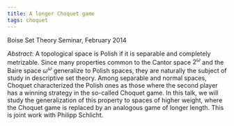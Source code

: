 ```yaml
---
title: A longer Choquet game
tags: choquet
---
```


Boise Set Theory Seminar, February 2014<!--more-->

*Abstract*: A topological space is Polish if it is separable and completely metrizable. Since many properties common to the Cantor space $2^\omega$ and the Baire space $\omega^\omega$ generalize to Polish spaces, they are naturally the subject of study in descriptive set theory. Among separable and normal spaces, Choquet characterized the Polish ones as those where the second player has a winning strategy in the so-called Choquet game. In this talk, we will study the generalization of this property to spaces of higher weight, where the Choquet game is replaced by an analogous game of longer length. This is joint work with Philipp Schlicht.
